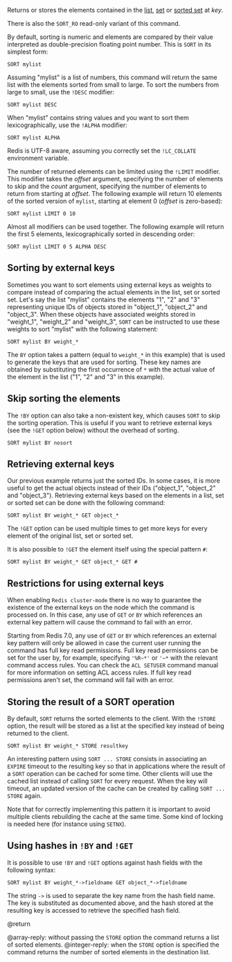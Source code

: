 Returns or stores the elements contained in the [list][tdtl], [set][tdts] or [sorted set][tdtss] at _key_.

There is also the `SORT_RO` read-only variant of this command.

By default, sorting is numeric and elements are compared by their value interpreted as double-precision floating point number.
This is `SORT` in its simplest form:

[tdtl]: /topics/data-types#lists
[tdts]: /topics/data-types#set
[tdtss]: /topics/data-types#sorted-sets

```
SORT mylist
```

Assuming "mylist" is a list of numbers, this command will return the same list with the elements sorted from small to large.
To sort the numbers from large to small, use the `!DESC` modifier:

```
SORT mylist DESC
```

When "mylist" contains string values and you want to sort them lexicographically, use the `!ALPHA` modifier:

```
SORT mylist ALPHA
```

Redis is UTF-8 aware, assuming you correctly set the `!LC_COLLATE` environment variable.

The number of returned elements can be limited using the `!LIMIT` modifier.
This modifier takes the _offset_ argument, specifying the number of elements to skip and the _count_ argument, specifying the number of elements to return from starting at _offset_.
The following example will return 10 elements of the sorted version of `mylist`,
starting at element 0 (_offset_ is zero-based):

```
SORT mylist LIMIT 0 10
```

Almost all modifiers can be used together.
The following example will return the first 5 elements, lexicographically sorted
in descending order:

```
SORT mylist LIMIT 0 5 ALPHA DESC
```

## Sorting by external keys

Sometimes you want to sort elements using external keys as weights to compare instead of comparing the actual elements in the list, set or sorted set.
Let's say the list "mylist" contains the elements "1", "2" and "3" representing unique IDs of objects stored in "object_1", "object_2" and "object_3".
When these objects have associated weights stored in "weight_1", "weight_2" and "weight_3", `SORT` can be instructed to use these weights to sort "mylist" with the following statement:

```
SORT mylist BY weight_*
```

The `BY` option takes a pattern (equal to `weight_*` in this example) that is used to generate the keys that are used for sorting.
These key names are obtained by substituting the first occurrence of `*` with the actual value of the element in the list ("1", "2" and "3" in this example).

## Skip sorting the elements

The `!BY` option can also take a non-existent key, which causes `SORT` to skip the sorting operation.
This is useful if you want to retrieve external keys (see the `!GET` option below) without the overhead of sorting.

```
SORT mylist BY nosort
```

## Retrieving external keys

Our previous example returns just the sorted IDs.
In some cases, it is more useful to get the actual objects instead of their IDs ("object_1", "object_2" and "object_3").
Retrieving external keys based on the elements in a list, set or sorted set can be done with the following command:

```
SORT mylist BY weight_* GET object_*
```

The `!GET` option can be used multiple times to get more keys for every element of the original list, set or sorted set.

It is also possible to `!GET` the element itself using the special pattern `#`:

```
SORT mylist BY weight_* GET object_* GET #
```

## Restrictions for using external keys

When enabling `Redis cluster-mode` there is no way to guarantee the existence of the external keys on the node which the command is processed on.
In this case, any use of `GET` or `BY` which references an external key pattern will cause the command to fail with an error.

Starting from Redis 7.0, any use of `GET` or `BY` which references an external key pattern will only be allowed in case the current user running the command has full key read permissions.
Full key read permissions can be set for the user by, for example, specifying `'%R~*'` or `'~*` with the relevant command access rules.
You can check the `ACL SETUSER` command manual for more information on setting ACL access rules.
If full key read permissions aren't set, the command will fail with an error.

## Storing the result of a SORT operation

By default, `SORT` returns the sorted elements to the client.
With the `!STORE` option, the result will be stored as a list at the specified key instead of being returned to the client.
```
SORT mylist BY weight_* STORE resultkey
```

An interesting pattern using `SORT ... STORE` consists in associating an `EXPIRE` timeout to the resulting key so that in applications where the result of a `SORT` operation can be cached for some time.
Other clients will use the cached list instead of calling `SORT` for every request.
When the key will timeout, an updated version of the cache can be created by calling `SORT ... STORE` again.

Note that for correctly implementing this pattern it is important to avoid multiple clients rebuilding the cache at the same time.
Some kind of locking is needed here (for instance using `SETNX`).

## Using hashes in `!BY` and `!GET`

It is possible to use `!BY` and `!GET` options against hash fields with the following syntax:

```
SORT mylist BY weight_*->fieldname GET object_*->fieldname
```

The string `->` is used to separate the key name from the hash field name.
The key is substituted as documented above, and the hash stored at the resulting key is accessed to retrieve the specified hash field.

@return

@array-reply: without passing the `STORE` option the command returns a list of sorted elements.
@integer-reply: when the `STORE` option is specified the command returns the number of sorted elements in the destination list.
